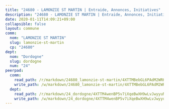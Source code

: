 ```yaml
---
title: "24680 - LAMONZIE ST MARTIN | Entraide, Annonces, Initiatives"
description: "24680 - LAMONZIE ST MARTIN | Entraide, Annonces, Initiatives"
date: 2020-01-11T14:09:21+09:00
collapsible: false
layout: commune
comm:
  nom: "LAMONZIE ST MARTIN"
  slug: lamonzie-st-martin
  cp: "24680"
dept:
  nom: "Dordogne"
  slug: dordogne
  num: "24"
peerpad:
  comm:
    read_path: /r/markdown/24680_lamonzie-st-martin/4XTTMBebGL6PAdM2WRHyhx8a14Vb35G5m2kEpHg5WbiEeVSU2
    write_path: /w/markdown/24680_lamonzie-st-martin/4XTTMBebGL6PAdM2WRHyhx8a14Vb35G5m2kEpHg5WbiEeVSU2-K3TgUujGQZVgWRYHaopT6rD9zw2mTBGmPBF5uWKAUcYad4yPZBhwSr4xE77axqesW6R1KLvJsEoDSokVm3rtqL6Et4KGMULFLByum93hVT1Xom9r8yjZDFwxuVinnUu8egic1VCv
  dept:
    read_path: /r/markdown/24_dordogne/4XTTM4wenBP5v7iXqeBwXH9wLvJwyyuNKzLxRyGzSZXmCuzgg
    write_path: /w/markdown/24_dordogne/4XTTM4wenBP5v7iXqeBwXH9wLvJwyyuNKzLxRyGzSZXmCuzgg-K3TgUusQQUSAmJPXozCTSBeqjqksxkVWGVxtHwEFrs5RuocQr8weKG2oQg7MVeg2F9Hhv7ggtBiBU8D9pdXEPa9M67VU3BzgAG9BCtQw3VY3Xcxk2YSegk3iUXMkpicGxxJr7mWp
---
```


